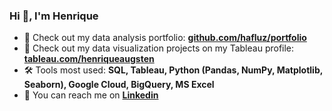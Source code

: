 <h3>Hi 👋, I'm Henrique</h3>

* 🔭 Check out my data analysis portfolio: **[github.com/hafluz/portfolio](https://github.com/hafluz/portfolio)**
* 📐 Check out my data visualization projects on my Tableau profile: **[tableau.com/henriqueaugsten](https://public.tableau.com/app/profile/henriqueaugsten)**
* 🛠️ Tools most used: **SQL, Tableau, Python (Pandas, NumPy, Matplotlib, Seaborn), Google Cloud, BigQuery, MS Excel**
* 📮 You can reach me on **[Linkedin](https://www.linkedin.com/in/henrique-augsten)**
